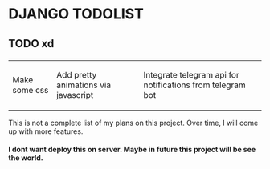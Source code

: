 <h1> DJANGO TODOLIST </h1>



<h2>
    <p> TODO xd </p>
</h2>
<table>
    <tr>
        <td><p>Make some css</p></td>
        <td><p>Add pretty animations via javascript</p></td>
        <td><p>Integrate telegram api for notifications from telegram bot</p></td>
    </tr>
</table>

<p>
    This is not a complete list of my plans on this project. Over time, I will come up with more features.
</p>

<h4>
    I dont want deploy this on server. Maybe in future this project will be see the world.
</h4>
